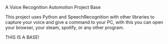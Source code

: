 A Voice Recognition Automotion Project Base

This project uses Python and SpeechRecognition with other libraries to capture your voice and give a command to your PC, with this you can open your browser, your steam, spotify, or any other program.

THIS IS A BASE!
